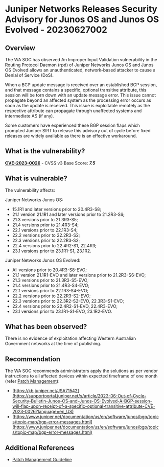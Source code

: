# Juniper Networks Releases Security Advisory for Junos OS and Junos OS Evolved - 20230627002

## Overview

The WA SOC has observed An Improper Input Validation vulnerability in the Routing Protocol Daemon (rpd) of Juniper Networks Junos OS and Junos OS Evolved allows an unauthenticated, network-based attacker to cause a Denial of Service (DoS).

When a BGP update message is received over an established BGP session, and that message contains a specific, optional transitive attribute, this session will be torn down with an update message error. This issue cannot propagate beyond an affected system as the processing error occurs as soon as the update is received. This issue is exploitable remotely as the respective attribute can propagate through unaffected systems and intermediate AS (if any).

Some customers have experienced these BGP session flaps which prompted Juniper SIRT to release this advisory out of cycle before fixed releases are widely available as there is an effective workaround.


## What is the vulnerability?

[**CVE-2023-0026**](https://nvd.nist.gov/vuln/detail/CVE-2023-0026) - CVSS v3 Base Score: ***7.5***

## What is vulnerable?

The vulnerability affects:

Juniper Networks Junos OS:
- 15.1R1 and later versions prior to 20.4R3-S8; 
- 21.1 version 21.1R1 and later versions prior to 21.2R3-S6; 
- 21.3 versions prior to 21.3R3-S5; 
- 21.4 versions prior to 21.4R3-S4; 
- 22.1 versions prior to 22.1R3-S4; 
- 22.2 versions prior to 22.2R3-S2; 
- 22.3 versions prior to 22.2R3-S2; 
- 22.4 versions prior to 22.4R2-S1, 22.4R3; 
- 23.1 versions prior to 23.1R1-S1, 23.1R2. 

Juniper Networks Junos OS Evolved:
- All versions prior to 20.4R3-S8-EVO; 
- 21.1 version 21.1R1-EVO and later versions prior to 21.2R3-S6-EVO; 
- 21.3 versions prior to 21.3R3-S5-EVO; 
- 21.4 versions prior to 21.4R3-S4-EVO; 
- 22.1 versions prior to 22.1R3-S4-EVO; 
- 22.2 versions prior to 22.2R3-S2-EVO; 
- 22.3 versions prior to 22.3R2-S2-EVO, 22.3R3-S1-EVO; 
- 22.4 versions prior to 22.4R2-S1-EVO, 22.4R3-EVO; 
- 23.1 versions prior to 23.1R1-S1-EVO, 23.1R2-EVO.


## What has been observed?

There is no evidence of exploitation affecting Western Australian Government networks at the time of publishing.

## Recommendation

The WA SOC recommends administrators apply the solutions as per vendor instructions to all affected devices within expected timeframe of one month (refer [Patch Management](../guidelines/patch-management.md)):

- [https://kb.juniper.net/JSA71542](https://supportportal.juniper.net/s/article/2023-06-Out-of-Cycle-Security-Bulletin-Junos-OS-and-Junos-OS-Evolved-A-BGP-session-will-flap-upon-receipt-of-a-specific-optional-transitive-attribute-CVE-2023-0026?language=en_US)
- [https://www.juniper.net/documentation/us/en/software/junos/bgp/topics/topic-map/bgp-error-messages.html](https://www.juniper.net/documentation/us/en/software/junos/bgp/topics/topic-map/bgp-error-messages.html)

## Additional References

- [Patch Management Guideline](../guidelines/patch-management.md)

